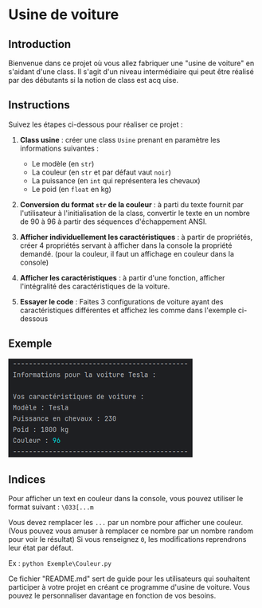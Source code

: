 # Usine de voiture

## Introduction
Bienvenue dans ce projet où vous allez fabriquer une "usine de voiture" en s'aidant d'une class. Il s'agit d'un niveau intermédiaire qui peut être réalisé par des débutants si la notion de class est acq uise.

## Instructions
Suivez les étapes ci-dessous pour réaliser ce projet :

1. **Class usine** : créer une class `Usine` prenant en paramètre les informations suivantes :
    - Le modèle (en `str`)
    - La couleur (en `str` et par défaut vaut `noir`)
    - La puissance (en `int` qui représentera les chevaux)
    - Le poid (en `float` en kg)

2. **Conversion du format `str` de la couleur** : à parti du texte fournit par l'utilisateur à l'initialisation de la class, convertir le texte en un nombre de 90 à 96 à partir des séquences d'échappement ANSI.

3. **Afficher individuellement les caractéristiques** : à partir de propriétés, créer 4 propriétés servant à afficher dans la console la propriété demandé. (pour la couleur, il faut un affichage en couleur dans la console)

4. **Afficher les caractéristiques** : à partir d'une fonction, afficher l'intégralité des caractéristiques de la voiture.

5. **Essayer le code** : Faites 3 configurations de voiture ayant des caractéristiques différentes et affichez les comme dans l'exemple ci-dessous

## Exemple
<img src="Exemple/Capture d'écran 2024-08-13 151016.png" alt="Exemple rendu">

## Indices
Pour afficher un text en couleur dans la console, vous pouvez utiliser le format suivant :
`\033[...m`

Vous devez remplacer les `...` par un nombre pour afficher une couleur. (Vous pouvez vous amuser à remplacer ce nombre par un nombre random pour voir le résultat)
Si vous renseignez `0`, les modifications reprendrons leur état par défaut.

Ex : 
```python Exemple\Couleur.py```

Ce fichier "README.md" sert de guide pour les utilisateurs qui souhaitent participer à votre projet en créant ce programme d'usine de voiture. Vous pouvez le personnaliser davantage en fonction de vos besoins.